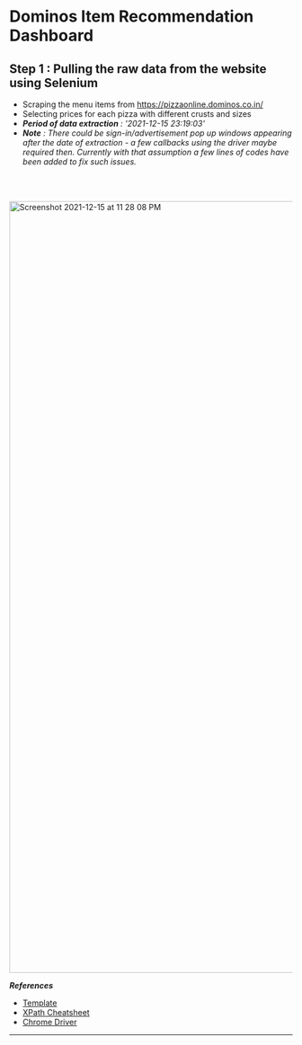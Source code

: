 # Dominos Item Recommendation Dashboard

## Step 1 : Pulling the raw data from the website using Selenium

- Scraping the menu items from https://pizzaonline.dominos.co.in/
- Selecting prices for each pizza with different crusts and sizes
- _**Period of data extraction** : '2021-12-15 23:19:03'_
- _**Note** : There could be sign-in/advertisement pop up windows appearing after the date of extraction - a few callbacks using the driver maybe required then. Currently with that assumption a few lines of codes have been added to fix such issues._

<br><br>

<img width="1374" alt="Screenshot 2021-12-15 at 11 28 08 PM" src="https://user-images.githubusercontent.com/86509452/146247662-043b66a1-d20b-4e8c-97b9-e3738bb08950.png">


<br>

_**References**_
  - [Template](https://towardsdatascience.com/selenium-tutorial-scraping-glassdoor-com-in-10-minutes-3d0915c6d905)
  - [XPath Cheatsheet](https://www.w3schools.com/xml/xml_xpath.asp)
  - [Chrome Driver](https://sites.google.com/a/chromium.org/chromedriver/downloads)

---
